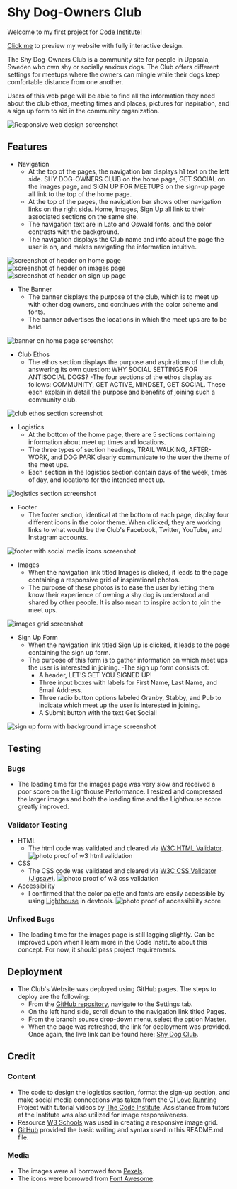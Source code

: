 # Shy Dog-Owners Club

Welcome to my first project for [Code Institute](https://codeinstitute.net)!

[Click me](https://krystalcoding.github.io/antisocial-dog-meetups/) to preview my website with fully interactive design.

The Shy Dog-Owners Club is a community site for people in Uppsala, Sweden who own shy or socially anxious dogs. The Club offers different settings for meetups where the owners can mingle while their dogs keep comfortable distance from one another.

Users of this web page will be able to find all the information they need about the club ethos, meeting times and places, pictures for inspiration, and a sign up form to aid in the community organization.

![Responsive web design screenshot](assets/images/responsiveness.png)

## Features
- Navigation
    - At the top of the pages, the navigation bar displays h1 text on the left side. SHY DOG-OWNERS CLUB on the home page, GET SOCIAL on the images page, and SIGN UP FOR MEETUPS on the sign-up page all link to the top of the home page.
    - At the top of the pages, the navigation bar shows other navigation links on the right side. Home, Images, Sign Up all link to their associated sections on the same site.
    - The navigation text are in Lato and Oswald fonts, and the color contrasts with the background.
    - The navigation displays the Club name and info about the page the user is on, and makes navigating the information intuitive.

![screenshot of header on home page](assets/images/Social-Dog-Header.png)
![screenshot of header on images page](assets/images/get-social-header.png)
![screenshot of header on sign up page](assets/images/sign-up-header.png)

- The Banner
    - The banner displays the purpose of the club, which is to meet up with other dog owners, and continues with the color scheme and fonts.
    - The banner advertises the locations in which the meet ups are to be held.

![banner on home page screenshot](assets/images/banner-remade-screenshot.png)

- Club Ethos
    - The ethos section displays the purpose and aspirations of the club, answering its own question: WHY SOCIAL SETTINGS FOR ANTISOCIAL DOGS?
    -The four sections of the ethos display as follows: COMMUNITY, GET ACTIVE, MINDSET, GET SOCIAL. These each explain in detail the purpose and benefits of joining such a community club.

![club ethos section screenshot](assets/images/club-ethos-screenshot.png)

- Logistics
    - At the bottom of the home page, there are 5 sections containing information about meet up times and locations.
    - The three types of section headings, TRAIL WALKING, AFTER-WORK, and DOG PARK clearly communicate to the user the theme of the meet ups.
    - Each section in the logistics section contain days of the week, times of day, and locations for the intended meet up.

![logistics section screenshot](assets/images/logistics-screenshot.png)

- Footer
    - The footer section, identical at the bottom of each page, display four different icons in the color theme. When clicked, they are working links to what would be the Club's Facebook, Twitter, YouTube, and Instagram accounts.

![footer with social media icons screenshot](assets/images/footer-screenshot.png)

- Images
    - When the navigation link titled Images is clicked, it leads to the page containing a responsive grid of inspirational photos.
    - The purpose of these photos is to ease the user by letting them know their experience of owning a shy dog is understood and shared by other people. It is also mean to inspire action to join the meet ups.

![images grid screenshot](assets/images/images-screenshot.png)

- Sign Up Form
    - When the navigation link titled Sign Up is clicked, it leads to the page containing the sign up form. 
    - The purpose of this form is to gather information on which meet ups the user is interested in joining.
    -The sign up form consists of:
        - A header, LET'S GET YOU SIGNED UP!
        - Three input boxes with labels for First Name, Last Name, and Email Address.
        - Three radio button options labeled Granby, Stabby, and Pub to indicate which meet up the user is interested in joining.
        - A Submit button with the text Get Social!

![sign up form with background image screenshot](assets/images/sign-up-form-screenshot.png)

## Testing

### Bugs
- The loading time for the images page was very slow and received a poor score on the Lighthouse Performance. I resized and compressed the larger images and both the loading time and the Lighthouse score greatly improved.

### Validator Testing
- HTML
    - The html code was validated and cleared via [W3C HTML Validator](https://validator.w3.org/#validate_by_input).
![photo proof of w3 html validation](assets/images/w3validated.png)
- CSS
    - The CSS code was validated and cleared via [W3C CSS Validator (Jigsaw)](https://jigsaw.w3.org/css-validator/).
![photo proof of w3 css validation](assets/images/w3CSSvalidated.png)    
- Accessibility
    - I confirmed that the color palette and fonts are easily accessible by using [Lighthouse](https://pagespeed.web.dev/report?url=https%3A%2F%2Fkrystalcoding.github.io%2Fantisocial-dog-meetups%2F&form_factor=desktop) in devtools.
![photo proof of accessibility score](assets/images/Lighthouse.png)

### Unfixed Bugs
- The loading time for the images page is still lagging slightly. Can be improved upon when I learn more in the Code Institute about this concept. For now, it should pass project requirements.

## Deployment
- The Club's Website was deployed using GitHub pages. The steps to deploy are the following:
    - From the [GitHub repository](https://github.com/KrystalCoding/antisocial-dog-meetups), navigate to the Settings tab.
    - On the left hand side, scroll down to the navigation link titled Pages.
    - From the branch source drop-down menu, select the option Master.
    - When the page was refreshed, the link for deployment was provided.
Once again, the live link can be found here: [Shy Dog Club](https://krystalcoding.github.io/antisocial-dog-meetups/).

## Credit

### Content
- The code to design the logistics section, format the sign-up section, and make social media connections was taken from the CI [Love Running](https://github.com/KrystalCoding/love-running) Project with tutorial videos by [The Code Institute](https://codeinstitute.net). Assistance from tutors at the Institute was also utilized for image responsiveness.
- Resource [W3 Schools](https://www.w3schools.com/howto/howto_css_image_grid_responsive.asp) was used in creating a responsive image grid.
- [GitHub](https://docs.github.com/en/get-started/writing-on-github/getting-started-with-writing-and-formatting-on-github/basic-writing-and-formatting-syntax#images) provided the basic writing and syntax used in this README.md file.

### Media
- The images were all borrowed from [Pexels](https://www.pexels.com/).
- The icons were borrowed from [Font Awesome](https://fontawesome.com/start).
